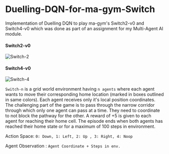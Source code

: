 # Duelling-DQN-for-ma-gym-Switch

Implementation of Duelling DQN to play ma-gym's Switch2-v0 and Switch4-v0 which was done as part of an assignment for my Multi-Agent AI module.

#### Switch2-v0
![Switch-2](https://raw.githubusercontent.com/koulanurag/ma-gym/master/static/gif/Switch2-v0.gif)
#### Switch4-v0
![Switch-4](https://raw.githubusercontent.com/koulanurag/ma-gym/master/static/gif/Switch4-v0.gif)

`Switch-n` is a grid world environment having `n agents` where each agent wants to move their corresponding home location (marked in boxes outlined in same colors).
Each agent receives only it's local position coordinates. The challenging part of the game is to pass through the narrow corridor through which only one agent can pass at a time. They need to coordinate to not block the pathway for the other. A reward of +5 is given to each agent for reaching their home cell. The episode ends when both agents has reached their home state or for a maximum of 100 steps in environment.

Action Space: `0: Down, 1: Left, 2: Up , 3: Right, 4: Noop`

Agent Observation : `Agent Coordinate + Steps in env.`
